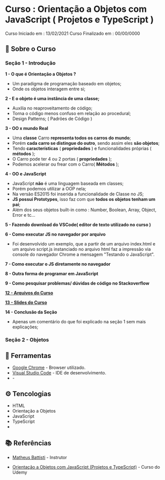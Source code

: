 
# Curso : Orientação a Objetos com JavaScript ( Projetos e TypeScript )

Curso Iniciado em : 13/02/2021
Curso Finalizado em : 00/00/0000

## 🚀 Sobre o Curso

### Seção 1 - Introdução

**1 - O que é Orientação a Objetos ?** 
- Um paradigma de programação baseado em objetos;
- Onde os objetos interagem entre si;

 **2 - E o objeto é uma instância de uma classe;**
- Auxilia no reaproveitamento de código;
- Torna o código menos confuso em relação ao procedural;
- Design Patterns; ( Padrões de Código )

 **3 - OO x mundo Real**
- Uma **classe** Carro **representa todos os carros do mundo**;
- Porém **cada carro se distingue do outro**, sendo assim eles **são objetos**;
- Tendo **características** ( **propriedades** ) e funcionalidades próprias ( **métodos** );
- O Carro pode ter 4 ou 2 portas ( **propriedades** );
- Podemos acelerar ou frear com o Carro( **Métodos** );

 **4 - OO e JavaScript**
- JavaScript **não** é uma linguagem baseada em classes;
- Porém podemos utilizar a OOP nela;
- Na versão ES2015 foi inserida a funcionalidade de Classe no JS;
- **JS possui Prototypes**, isso faz com que **todos os objetos tenham um pai**;
- Além dos seus objetos built-in como : Number, Boolean, Array, Object, Error e tc...

**5 - Fazendo download do VSCode( editor de texto utilizado no curso )**

**6 - Como executar JS no navegador por arquivo**
- Foi desenvolvido um exemplo, que a partir de um arquivo index.html e um arquivo script.js instanciado 
no arquivo html faz a impressão via console do navegador Chrome a mensagem "Testando o JavaScript". 

**7 - Como executar o JS diretamente no navegador**

**8 - Outra forma de programar em JavaScript**

**9 - Como pesquisar problemas/ dúvidas de código no Stackoverflow**

**[12 - Arquivos do Curso](documents/js_oop_curso-master.zip)**

**[13 - Slides do Curso](documents/10-JSOOP.pdf)**

**14 - Conclusão da Seção**
 - Apenas um comentário do que foi explicado na seção 1 sem mais explicações;


### Seção 2 - Objetos


## 🧰 Ferramentas

* [Google Chrome]() - Browser utilizado.
* [Visual Studio Code]() - IDE de desenvolvimento.
* []() - 

## ⚙️ Tencologias 

* HTML 
* Orientação a Objetos
* JavaScript
* TypeScript
* 

## 📚 Referências

* [Matheus Battisti](https://www.linkedin.com/in/matheusbattisti/) - Instrutor

* [Orientação a Objetos com JavaScript (Projetos e TypeScript)](https://www.udemy.com/course/orientacao-a-objetos-com-javascript-projetos-e-typescript/) - Curso do Udemy
